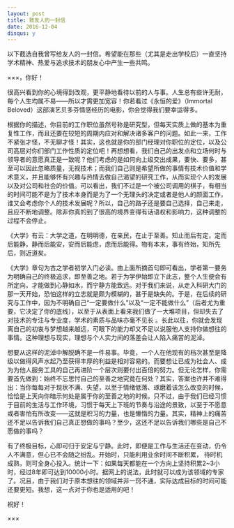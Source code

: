 ```yaml
---
layout: post
title: 致友人的一封信
date: 2016-12-04
disqus: y
---
```


以下截选自我曾写给友人的一封信。希望能在那些（尤其是走出学校后）一直坚持学术精神、热爱与追求技术的朋友心中产生一些共鸣。

×××，你好！

很高兴看到你的心境得到改观，更平静地看待以前的人与事。人生总有些许无耐，每个人生均属不易——所以才需更加宽容！你若看过《永恒的爱》（Immortal Beloved）这部演艺贝多芬情感经历的电影，你会觉得我们要幸运得多。

根据你的描述，你目前的工作职位虽然号称是研究型，但每天实质上做的基本为重复性工作，而且还要在较短的周期内应对和解决诸多客户的问题。如此一来，工作不紧张才怪，不无聊才怪！其实，这也就是你的部门经理对你职位的定位，以及公司高层对你们部门工作性质的定位吧！再想想看，我们自己的出发点和立场何时与领导者的意愿真正是一致呢？他们考虑的是如何向上级交出成果，要快、要多，甚至可以因此忽略质量，无视技术；而我们自己则是希望所做的事情有技术价值和学术意义，并且能够怀有兴趣与热情去做自己渴望的研究工作，从而实现个人的发展以及对公司和社会的价值。可以看出，我们不过是一个被公司调用的棋子，有相当的时间可能不是为了技术本身而是为了一个无理头的决定或者是他人的颜面工作，谁又会考虑你个人的技术发展呢？所以，自己的路子还是要自己选择，自己来走，且应不断地调整。除非你真的到了很高的境界变得有话语权和影响力，这种调整的过程不会停止。

《大学》有云：大学之道，在明明德，在亲民，在止于至善。知止而后有定，定而后能静，静而后能安，安而后能虑，虑而后能得。物有本末，事有终始，知所先后，则近道矣。

《大学》章句为古之学者初学入门必读。由上面所摘首句即可看出，学者第一要务为明确自己的终极追求，即至善之地。若于为学伊始即立下此志，整个人生便会有所定向，才能做到心静如水，而宁静方能致远。对于我们来说，从走入科研大门的那一天开始，恐怕这样的立志就是颇为模糊的，甚于是缺失的。于是，在后续的研究与工作中，因为不明确自己“一定要做什么”以及“一定不能做什么”（后者尤为重要，它决定了你的底线），以至于从表面上看来我们做了一大堆项目，但却失去了对技术的专注与专业度，学术的素质与品味亦毫不见长 。长此以往，你就会发现离自己的初衷与梦想越来越远，可眼下的能力却又不足以说服他人支持你做想往的事情。这种理想与现实，理想与个人实力间的落差会让人陷入痛苦的泥淖。

想要从这样的泥淖中解脱确不是一件易事。毕竟，一个人在他现有的档次甚至是降级以做得风声水起乃至获得丰厚的利益是相对容易的。而要想让已成为社会人、成为为他人服务工具的自己再进阶一个层次则要付出百倍的努力。但无论怎样，你需要首先做到：始终不忘思忖自己的至善之地究竟在何处？其实，答案也许并不难得出：当你每每对于现状不满、失望，以至于情绪低落、琢磨着该怎么改变的时候，恰恰是上天向你暗示何处是属于你的至善之地的时候。只不过，由于我们已经习惯于目前的生活与工作环境，习惯于每天上下班的节奏与沿途的景致，以至于不愿意或者害怕有所改变——这就是积习的力量，也是懒惰的力量。其实，精神上的痛苦还不足以告诉我们自己真正想做的事吗？至少，这还不足以告诉我们哪些是自己不愿做的事吗？

有了终极目标，心即可归于安定与宁静。此时，即便是工作与生活还在变动，仍令人不满意，但心已不会随之纷乱。开始时，只能利用业余时间不断积累， 待时机成熟，则可全身心投入。统计一下：如果每天都能在一个方向上坚持积累2~3小时，经过8年即可达到10000小时。据网上的说法，此时就可以成为该领域的专家了。况且，由于我们对于原本想往的领域并非一窍不通，实际达成目标的时间可能还要更短。我想，这一点对于你也是适用的吧！

祝好！

×××
